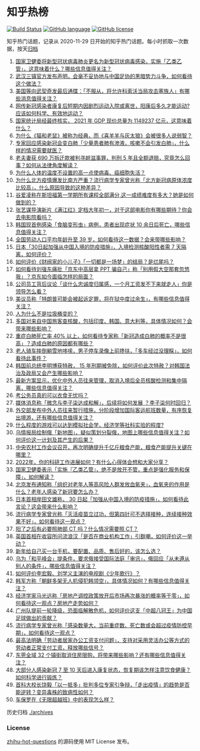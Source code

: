 # 知乎热榜
[![Build Status](https://github.com/ToWeLong/zhihu-hot-questions/workflows/CI/badge.svg)](https://github.com/ToWeLong/zhihu-hot-questions/actions)
[![GitHub language](https://img.shields.io/badge/language-golang-orange.svg)](https://golang.org/)
[![GitHub license](https://img.shields.io/github/license/ToWeLong/zhihu-hot-questions)](https://github.com/ToWeLong/zhihu-hot-questions/blob/main/LICENSE)

知乎热门话题，记录从 2020-11-29 日开始的知乎热门话题。每小时抓取一次数据，按天[归档](./archives)

<!-- BEGIN -->

1. [国家卫健委将新型冠状病毒肺炎更名为新型冠状病毒感染，实施「乙类乙管」，这意味着什么？哪些信息值得关注？](https://www.zhihu.com/question/574851074)
1. [武汉三镇官方发布声明，会毫不妥协地与中国足协的黑暗势力斗争，如何看待这个做法？](https://www.zhihu.com/question/574908484)
1. [美国等向武契奇发最后通牒：「不服从，将允许科索沃当局攻击塞族人」有哪些消息值得关注？](https://www.zhihu.com/question/574824497)
1. [网传新冠感染者康复后短期内因剧烈运动入院或离世，阳康后多久才能运动? 应该如何科学、有效地运动？](https://www.zhihu.com/question/574526734)
1. [国家统计局经最终核实， 2021 年 GDP 现价总量为 1149237 亿元，这意味着什么？](https://www.zhihu.com/question/574937763)
1. [为什么《猫和老鼠》被称为经典，而《喜羊羊与灰太狼》会被很多人说弱智？](https://www.zhihu.com/question/335576615)
1. [专家回应感染新冠会变白肺「少量患者肺有渗液，咳嗽不会引发白肺」，什么样的情况需要就医？](https://www.zhihu.com/question/574908693)
1. [老夫妻获 690 万拆迁款被判寻衅滋事罪，判刑 5 年且全额退赔，究竟怎么回事？如何从法律角度解读？](https://www.zhihu.com/question/574918793)
1. [为什么人体的温度不设置的高一点使病毒、癌细胞失活？](https://www.zhihu.com/question/574121317)
1. [为什么北方疫情爆发比南方严重？流行病学专家曾光称「北方新冠病原体浓度比较高」，什么原因导致的这种差异？](https://www.zhihu.com/question/574850488)
1. [谷爱凌称在斯坦福第一学期所有课程全部满分,这一成绩难度有多大？她是如何做到的？](https://www.zhihu.com/question/574807396)
1. [张艺谋导演新片《满江红》定档大年初一，对于这部电影你有哪些期待？你会去电影院看吗？](https://www.zhihu.com/question/574949351)
1. [韩国现首例感染「食脑变形虫」病例，患者出现症状 10 余日后死亡，哪些信息值得关注？](https://www.zhihu.com/question/574940172)
1. [全国劳动人口平均年龄升至 39 岁，如何看待这一数据？会来带哪些影响？](https://www.zhihu.com/question/574731102)
1. [日本「30日起加强从中国入境的防疫措施」，入境检测核酸阳性者需 7 天隔离，如何评价？](https://www.zhihu.com/question/575030263)
1. [如何评价《财阀家的小儿子》「一切都是一场梦」的结局？是烂尾吗？](https://www.zhihu.com/question/574780687)
1. [如何看待刘强东痛批「京东中高层拿 PPT 骗自己」称「别用假大空那套忽悠我」？京东如今面临怎样的局面？](https://www.zhihu.com/question/574798692)
1. [公司员工背后议论「谈什么忠诚度归属感，一个月工资发不下来就走人」你是领导怎么看？](https://www.zhihu.com/question/574758698)
1. [美议员称「特朗普可能会被起诉定罪，将在狱中度过余生」，有哪些信息值得关注？](https://www.zhihu.com/question/574792087)
1. [人为什么不是垃圾桶变的？](https://www.zhihu.com/question/574017594)
1. [多国对来自中国旅客查核酸，包括印度、韩国、意大利等，具体情况如何？会带来哪些影响？](https://www.zhihu.com/question/574945298)
1. [重症白肺死亡率 40% 以上，如何看待专家称「新冠造成白肺的概率不是很高」？造成白肺的原因都有哪些？](https://www.zhihu.com/question/575027111)
1. [老人骑车摔倒躺雪地哆嗦，男子停车录像上前搀扶，「多车经过没理睬」，如何看待此事件？](https://www.zhihu.com/question/574804431)
1. [韩国前总统李明博获特赦， 15 年刑期被免除，如何评价此次特赦？对韩国法治及政局又会产生哪些影响？](https://www.zhihu.com/question/574973420)
1. [最新方案显示，优化中外人员往来管理，取消入境后全员核酸检测和集中隔离，哪些信息值得关注？](https://www.zhihu.com/question/574851798)
1. [考公务员真的可以衣食无忧吗？](https://www.zhihu.com/question/573640753)
1. [媒体消息称「微念与李子柒达成和解」，后续将如何发展 ？李子柒何时回归？](https://www.zhihu.com/question/574989068)
1. [外交部发布中外人员往来暂行措施，分阶段增加国际客运航班数量，有序恢复出境游，还有哪些信息值得关注？](https://www.zhihu.com/question/574932915)
1. [什么程度的游戏可以达到模拟社会学，经济学等社科实验的程度?](https://www.zhihu.com/question/573836992)
1. [乌情报局绘制俄「新地图」，疑似策划分裂俄，地图上哪些信息值得关注？如何评价这一计划及其产生的后果？](https://www.zhihu.com/question/574957575)
1. [中央农村工作会议召开，再次明确提升千亿斤粮食产能，粮食产能提升关键在哪里？](https://www.zhihu.com/question/574753108)
1. [2022年，你的科研工作进展如何？有什么心得体会想和大家分享？](https://www.zhihu.com/question/572765805)
1. [国家卫健委表示「实施『乙类乙管』，绝不是放开不管，重点是强化服务和保障」，如何解读？](https://www.zhihu.com/question/575026743)
1. [北京发布通知称「组织对老年人等高风险人群发放血氧夹」，血氧夹的作用是什么？老年人感染了新冠要怎么办？](https://www.zhihu.com/question/574925434)
1. [日本首相岸田文雄称， 30 日起「加强从中国入境的防疫措施」，如何看待此言论？这会带来什么影响？](https://www.zhihu.com/question/575029500)
1. [流行病学专家曾光称「灭活疫苗立过功，但第四针可不选择接种，连续接种效果不好」，如何看待这一观点？](https://www.zhihu.com/question/574862915)
1. [阳了之后有必要照肺部 CT 吗？什么情况需要照 CT？](https://www.zhihu.com/question/574908850)
1. [英国首相在收容所问流浪汉「是否在商业机构工作」引群嘲，如何评价这一举动？](https://www.zhihu.com/question/574596392)
1. [新年给自己买一台手机，要配置、品质、售后好的，该怎么选？](https://www.zhihu.com/question/575027099)
1. [乌为「和平峰会」提条件，要求俄接受国际法庭「审讯」，俄回应「从未遵从别人的条件」，哪些信息值得关注？](https://www.zhihu.com/question/574966605)
1. [如何评价李宏毅、刘学义主演的电视剧《少年歌行》？](https://www.zhihu.com/question/574816679)
1. [韩军方称「朝鲜多架无人机侵犯韩领空」，具体情况如何？有哪些信息值得关注？](https://www.zhihu.com/question/574818366)
1. [经济学家马光远称「房地产调控政策放开后市场再次暴涨的概率等于零」，如何看待这一观点？房地产走势如何？](https://www.zhihu.com/question/574819565)
1. [广州队提前一轮降级，恐面临解散危机，如何评价这支「中超八冠王」为中国足球做出的贡献？](https://www.zhihu.com/question/575035662)
1. [流行病学专家曾光称「感染数量大，当前重症数、死亡数或会超过疫情防控早期」，如何看待这一观点？](https://www.zhihu.com/question/574862777)
1. [最高法明确「劳动者居家办公工资支付问题」，支持对采用灵活办公等方式的劳动者正常支付工资，释放哪些信号？](https://www.zhihu.com/question/574960254)
1. [东莞全域 32 个镇街取消住房限购，将带来哪些影响？还有哪些信息值得关注？](https://www.zhihu.com/question/574783483)
1. [大部分人感染新冠 7 至 10 天后进入康复状态，恢复期该怎样注意饮食健康？如何科学进行锻炼？](https://www.zhihu.com/question/574798134)
1. [首科大校长饶毅「以一抵多」批判多位专家引争辩，「走出疫情」的趋势是否能逆转？变异毒株的致病性如何？](https://www.zhihu.com/question/574949561)
1. [车保罗在《无限超越班》中的表现怎么样？](https://www.zhihu.com/question/558159215)

<!-- END -->

历史归档 [./archives](./archives)


### License
[zhihu-hot-questions](https://github.com/towelong/zhihu-hot-questions) 的源码使用 MIT License 发布。